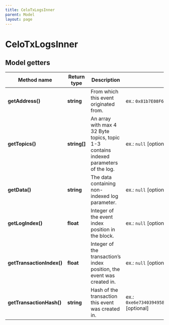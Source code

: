 ```yaml
---
title: CeloTxLogsInner
parent: Model
layout: page
---
```


# CeloTxLogsInner

## Model getters

Method name | Return type | Description | Notes
------------ | ------------- | ------------- | -------------
**getAddress()** | **string** | From which this event originated from. | ex.: `0x81b7E08F65Bdf5648606c89998A9CC8164397647` [optional]
**getTopics()** | **string[]** | An array with max 4 32 Byte topics, topic 1-3 contains indexed parameters of the log. | ex.: `null` [optional]
**getData()** | **string** | The data containing non-indexed log parameter. | ex.: `null` [optional]
**getLogIndex()** | **float** | Integer of the event index position in the block. | ex.: `null` [optional]
**getTransactionIndex()** | **float** | Integer of the transaction’s index position, the event was created in. | ex.: `null` [optional]
**getTransactionHash()** | **string** | Hash of the transaction this event was created in. | ex.: `0xe6e7340394958674cdf8606936d292f565e4ecc476aaa8b258ec8a141f7c75d7` [optional]

